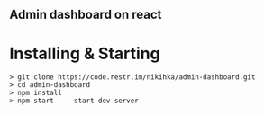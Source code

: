 ## Admin dashboard on react

# Installing & Starting

```
> git clone https://code.restr.im/nikihka/admin-dashboard.git
> cd admin-dashboard
> npm install
> npm start   - start dev-server
```
